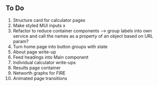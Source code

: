 ## To Do

1. Structure card for calculator pages
1. Make styled MUI inputs x
1. Refactor to reduce container components --> group labels into own service and call the names as a property of an object based on URL param?
1. Turn home page into button groups with state
1. About page write-up
1. Feed headings into Main component
1. Individual calculator write-ups
1. Results page container
1. Networth graphs for FIRE
1. Animated page transitions
